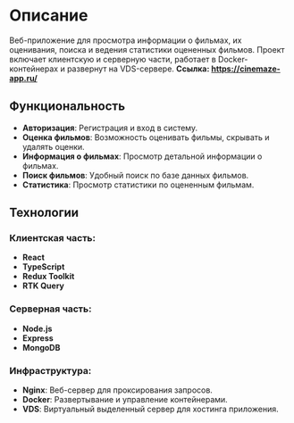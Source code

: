 # Описание

Веб-приложение для просмотра информации о фильмах, их оценивания, поиска и ведения статистики оцененных фильмов. Проект включает клиентскую и серверную части, работает в Docker-контейнерах и развернут на VDS-сервере. **Ссылка: https://cinemaze-app.ru/**

## Функциональность

- **Авторизация**: Регистрация и вход в систему.
- **Оценка фильмов**: Возможность оценивать фильмы, скрывать и удалять оценки.
- **Информация о фильмах**: Просмотр детальной информации о фильмах.
- **Поиск фильмов**: Удобный поиск по базе данных фильмов.
- **Статистика**: Просмотр статистики по оцененным фильмам.

## Технологии

### Клиентская часть:
- **React**
- **TypeScript**
- **Redux Toolkit**
- **RTK Query**

### Серверная часть:
- **Node.js**
- **Express**
- **MongoDB**

### Инфраструктура:
- **Nginx**: Веб-сервер для проксирования запросов.
- **Docker**: Развертывание и управление контейнерами.
- **VDS**: Виртуальный выделенный сервер для хостинга приложения.
